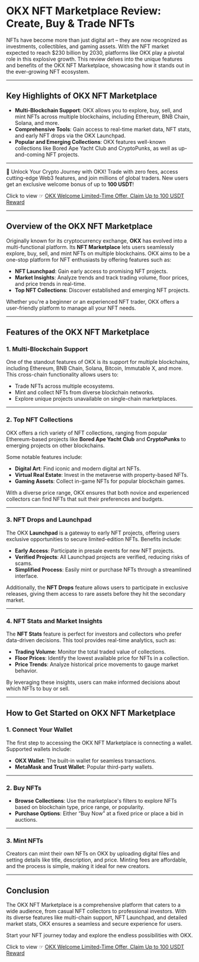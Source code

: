 # OKX NFT Marketplace Review: Create, Buy & Trade NFTs

NFTs have become more than just digital art – they are now recognized as investments, collectibles, and gaming assets. With the NFT market expected to reach $230 billion by 2030, platforms like OKX play a pivotal role in this explosive growth. This review delves into the unique features and benefits of the OKX NFT Marketplace, showcasing how it stands out in the ever-growing NFT ecosystem.

---

## Key Highlights of OKX NFT Marketplace

- **Multi-Blockchain Support**: OKX allows you to explore, buy, sell, and mint NFTs across multiple blockchains, including Ethereum, BNB Chain, Solana, and more.
- **Comprehensive Tools**: Gain access to real-time market data, NFT stats, and early NFT drops via the OKX Launchpad.
- **Popular and Emerging Collections**: OKX features well-known collections like Bored Ape Yacht Club and CryptoPunks, as well as up-and-coming NFT projects.

---

🚀 Unlock Your Crypto Journey with OKX! Trade with zero fees, access cutting-edge Web3 features, and join millions of global traders. New users get an exclusive welcome bonus of up to **100 USDT**!  

Click to view ☞ [OKX Welcome Limited-Time Offer, Claim Up to 100 USDT Reward](https://bit.ly/OKXe)

---

## Overview of the OKX NFT Marketplace

Originally known for its cryptocurrency exchange, **OKX** has evolved into a multi-functional platform. Its **NFT Marketplace** lets users seamlessly explore, buy, sell, and mint NFTs on multiple blockchains. OKX aims to be a one-stop platform for NFT enthusiasts by offering features such as:

- **NFT Launchpad**: Gain early access to promising NFT projects.
- **Market Insights**: Analyze trends and track trading volume, floor prices, and price trends in real-time.
- **Top NFT Collections**: Discover established and emerging NFT projects.

Whether you're a beginner or an experienced NFT trader, OKX offers a user-friendly platform to manage all your NFT needs.

---

## Features of the OKX NFT Marketplace

### 1. Multi-Blockchain Support

One of the standout features of OKX is its support for multiple blockchains, including Ethereum, BNB Chain, Solana, Bitcoin, Immutable X, and more. This cross-chain functionality allows users to:

- Trade NFTs across multiple ecosystems.
- Mint and collect NFTs from diverse blockchain networks.
- Explore unique projects unavailable on single-chain marketplaces.

---

### 2. Top NFT Collections

OKX offers a rich variety of NFT collections, ranging from popular Ethereum-based projects like **Bored Ape Yacht Club** and **CryptoPunks** to emerging projects on other blockchains. 

Some notable features include:

- **Digital Art**: Find iconic and modern digital art NFTs.
- **Virtual Real Estate**: Invest in the metaverse with property-based NFTs.
- **Gaming Assets**: Collect in-game NFTs for popular blockchain games.

With a diverse price range, OKX ensures that both novice and experienced collectors can find NFTs that suit their preferences and budgets.

---

### 3. NFT Drops and Launchpad

The OKX **Launchpad** is a gateway to early NFT projects, offering users exclusive opportunities to secure limited-edition NFTs. Benefits include:

- **Early Access**: Participate in presale events for new NFT projects.
- **Verified Projects**: All Launchpad projects are verified, reducing risks of scams.
- **Simplified Process**: Easily mint or purchase NFTs through a streamlined interface.

Additionally, the **NFT Drops** feature allows users to participate in exclusive releases, giving them access to rare assets before they hit the secondary market.

---

### 4. NFT Stats and Market Insights

The **NFT Stats** feature is perfect for investors and collectors who prefer data-driven decisions. This tool provides real-time analytics, such as:

- **Trading Volume**: Monitor the total traded value of collections.
- **Floor Prices**: Identify the lowest available price for NFTs in a collection.
- **Price Trends**: Analyze historical price movements to gauge market behavior.

By leveraging these insights, users can make informed decisions about which NFTs to buy or sell.

---

## How to Get Started on OKX NFT Marketplace

### 1. Connect Your Wallet

The first step to accessing the OKX NFT Marketplace is connecting a wallet. Supported wallets include:

- **OKX Wallet**: The built-in wallet for seamless transactions.
- **MetaMask and Trust Wallet**: Popular third-party wallets.

---

### 2. Buy NFTs

- **Browse Collections**: Use the marketplace's filters to explore NFTs based on blockchain type, price range, or popularity.
- **Purchase Options**: Either “Buy Now” at a fixed price or place a bid in auctions.

---

### 3. Mint NFTs

Creators can mint their own NFTs on OKX by uploading digital files and setting details like title, description, and price. Minting fees are affordable, and the process is simple, making it ideal for new creators.

---

## Conclusion

The OKX NFT Marketplace is a comprehensive platform that caters to a wide audience, from casual NFT collectors to professional investors. With its diverse features like multi-chain support, NFT Launchpad, and detailed market stats, OKX ensures a seamless and secure experience for users.

Start your NFT journey today and explore the endless possibilities with OKX.

Click to view ☞ [OKX Welcome Limited-Time Offer, Claim Up to 100 USDT Reward](https://bit.ly/OKXe)
